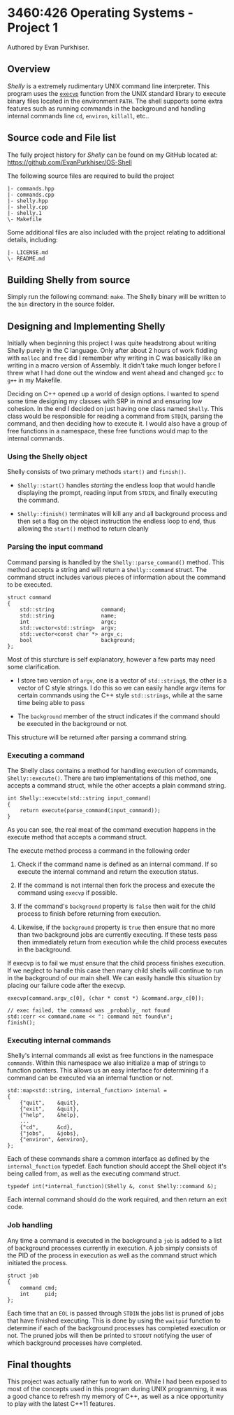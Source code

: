 # 3460:426 Operating Systems - Project 1

Authored by Evan Purkhiser.

## Overview

_Shelly_ is a extremely rudimentary UNIX command line interpreter. This program
uses the [`execvp`](http://linux.die.net/man/3/execvp) function from the UNIX
standard library to execute binary files located in the environment `PATH`. The
shell supports some extra features such as running commands in the background
and handling internal commands line `cd`, `environ`, `killall`, etc..

## Source code and File list

The fully project history for _Shelly_ can be found on my GitHub located at:  
https://github.com/EvanPurkhiser/OS-Shell

The following source files are required to build the project

    |- commands.hpp
    |- commands.cpp
    |- shelly.hpp
    |- shelly.cpp
    |- shelly.1
    \- Makefile

Some additional files are also included with the project relating to additional
details, including:

    |- LICENSE.md
    \- README.md

## Building Shelly from source

Simply run the following command: `make`. The Shelly binary will be written to
the `bin` directory in the source folder.

## Designing and Implementing Shelly

Initially when beginning this project I was quite headstrong about writing
Shelly purely in the C language. Only after about 2 hours of work fiddling with
`malloc` and `free` did I remember why writing in C was basically like an
writing in a macro version of Assembly. It didn't take much longer before I
threw what I had done out the window and went ahead and changed `gcc` to `g++`
in my Makefile.

Deciding on C++ opened up a world of design options. I wanted to spend some time
designing my classes with SRP in mind and ensuring low cohesion. In the end I
decided on just having one class named `Shelly`. This class would be responsible
for reading a command from `STDIN`, parsing the command, and then deciding how
to execute it. I would also have a group of free functions in a namespace, these
free functions would map to the internal commands.

### Using the Shelly object

Shelly consists of two primary methods `start()` and `finish()`.

  * `Shelly::start()` handles _starting_ the endless loop that would handle
    displaying the prompt, reading input from `STDIN`, and finally executing the
    command.

  * `Shelly::finish()` terminates will kill any and all background process and
    then set a flag on the object instruction the endless loop to end, thus
    allowing the `start()` method to return cleanly

### Parsing the input command

Command parsing is handled by the `Shelly::parse_command()` method. This method
accepts a string and will return a `Shelly::command` struct. The command struct
includes various pieces of information about the command to be executed.

    struct command
    {
    	std::string               command;
    	std::string               name;
    	int                       argc;
    	std::vector<std::string>  argv;
    	std::vector<const char *> argv_c;
    	bool                      background;
    };

Most of this sturcture is self explanatory, however a few parts may need some
clarification.

 * I store two version of `argv`, one is a vector of `std::string`s, the other
   is a vector of C style strings. I do this so we can easily handle argv items
   for certain commands using the C++ style `std::strings`, while at the same
   time being able to pass

 * The `background` member of the struct indicates if the command should be
   executed in the background or not.

This structure will be returned after parsing a command string.

### Executing a command

The Shelly class contains a method for handling execution of commands,
`Shelly::execute()`. There are two implementations of this method, one accepts
a command struct, while the other accepts a plain command string.

    int Shelly::execute(std::string input_command)
    {
    	return execute(parse_command(input_command));
    }

As you can see, the real meat of the command execution happens in the execute
method that accepts a command struct.

The execute method process a command in the following order

 1. Check if the command name is defined as an internal command. If so execute
    the internal command and return the execution status.

 2. If the command is not internal then fork the process and execute the command
    using `execvp` if possible.

 3. If the command's `background` property is `false` then wait for the child
    process to finish before returning from execution.

 4. Likewise, if the `background` property is `true` then ensure that no more
   than two background jobs are currently executing. If these tests pass then
   immediately return from execution while the child process executes in the
   background.

If execvp is to fail we must ensure that the child process finishes execution.
If we neglect to handle this case then many child shells will continue to run
in the background of our main shell. We can easily handle this situation by
placing our failure code after the execvp.

    execvp(command.argv_c[0], (char * const *) &command.argv_c[0]);

    // exec failed, the command was _probably_ not found
    std::cerr << command.name << ": command not found\n";
    finish();

### Executing internal commands

Shelly's internal commands all exist as free functions in the namespace
`commands`. Within this namespace we also initialize a map of strings to
function pointers. This allows us an easy interface for determining if a command
can be executed via an internal function or not.

    std::map<std::string, internal_function> internal =
    {
    	{"quit",    &quit},
    	{"exit",    &quit},
    	{"help",    &help},
    	...
    	{"cd",      &cd},
    	{"jobs",    &jobs},
    	{"environ", &environ},
    };

Each of these commands share a common interface as defined by the
`internal_function` typedef. Each function should accept the Shell object it's
being called from, as well as the executing command struct.

    typedef int(*internal_function)(Shelly &, const Shelly::command &);

Each internal command should do the work required, and then return an exit code.

### Job handling

Any time a command is executed in the background a `job` is added to a list of
background processes currently in execution. A job simply consists of the PID of
the process in execution as well as the command struct which initiated the
process.

    struct job
    {
        command cmd;
        int     pid;
    };

Each time that an `EOL` is passed through `STDIN` the jobs list is pruned of
jobs that have finished executing. This is done by using the `waitpid` function
to determine if each of the background processes has completed execution or not.
The pruned jobs will then be printed to `STDOUT` notifying the user of which
background processes have completed.

## Final thoughts

This project was actually rather fun to work on. While I had been exposed to
most of the concepts used in this program during UNIX programming, it was a good
chance to refresh my memory of C++, as well as a nice opportunity to play with
the latest C++11 features.
